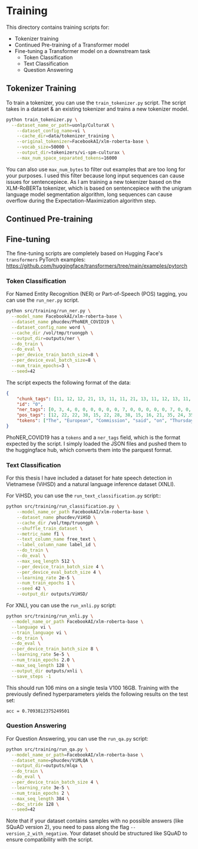 # Training
This directory contains training scripts for:
- Tokenizer training
- Continued Pre-training of a Transformer model
- Fine-tuning a Transformer model on a downstream task
  - Token Classification
  - Text Classification
  - Question Answering

## Tokenizer Training

To train a tokenizer, you can use the `train_tokenizer.py` script. 
The script takes in a dataset & an existing tokenizer and trains a new tokenizer model. 

```bash
python train_tokenizer.py \
  --dataset_name_or_path=uonlp/CulturaX \
    --dataset_config_name=vi \
    --cache_dir=data/tokenizer_training \
    --original_tokenizer=FacebookAI/xlm-roberta-base \
    --vocab_size=50000 \
    --output_dir=tokenizers/vi-spm-culturax \
    --max_num_space_separated_tokens=16000
```
You can also use `max_num_bytes` to filter out examples that are too long for your purposes.
I used this filter because long input sequences can cause issues for sentencepiece.
As I am training a new tokenizer based on the XLM-RoBERTa tokenizer, which is based on sentencepiece with the 
unigram language model segmentation algorithm, long sequences can cause overflow during the Expectation-Maximization 
algorithm step.

## Continued Pre-training


## Fine-tuning
The fine-tuning scripts are completely based on Hugging Face's `transformers` PyTorch examples: https://github.com/huggingface/transformers/tree/main/examples/pytorch

### Token Classification
For Named Entity Recognition (NER) or Part-of-Speech (POS) tagging, you can use the `run_ner.py` script.

```bash
python src/training/run_ner.py \
  --model_name FacebookAI/xlm-roberta-base \
  --dataset_name phucdev/PhoNER_COVID19 \
  --dataset_config_name word \
  --cache_dir /vol/tmp/truongph \
  --output_dir=outputs/ner \
  --do_train \
  --do_eval \
  --per_device_train_batch_size=8 \
  --per_device_eval_batch_size=8 \
  --num_train_epochs=3 \
  --seed=42
```

The script expects the following format of the data:
```json
{
    "chunk_tags": [11, 12, 12, 21, 13, 11, 11, 21, 13, 11, 12, 13, 11, 21, 22, 11, 12, 17, 11, 21, 17, 11, 12, 12, 21, 22, 22, 13, 11, 0],
    "id": "0",
    "ner_tags": [0, 3, 4, 0, 0, 0, 0, 0, 0, 7, 0, 0, 0, 0, 0, 7, 0, 0, 0, 0, 0, 0, 0, 0, 0, 0, 0, 0, 0, 0],
    "pos_tags": [12, 22, 22, 38, 15, 22, 28, 38, 15, 16, 21, 35, 24, 35, 37, 16, 21, 15, 24, 41, 15, 16, 21, 21, 20, 37, 40, 35, 21, 7],
    "tokens": ["The", "European", "Commission", "said", "on", "Thursday", "it", "disagreed", "with", "German", "advice", "to", "consumers", "to", "shun", "British", "lamb", "until", "scientists", "determine", "whether", "mad", "cow", "disease", "can", "be", "transmitted", "to", "sheep", "."]
}
```

PhoNER_COVID19 has a `tokens` and a `ner_tags` field, which is the format expected by the script.
I simply loaded the JSON files and pushed them to the huggingface hub, which converts them into the parquest format.

### Text Classification
For this thesis I have included a dataset for hate speech detection in Vietnamese (ViHSD) and a natural language 
inference dataset (XNLI).

For ViHSD, you can use the `run_text_classification.py` script::
```bash
python src/training/run_classification.py \
    --model_name_or_path FacebookAI/xlm-roberta-base \
    --dataset_name phucdev/ViHSD \
    --cache_dir /vol/tmp/truongph \
    --shuffle_train_dataset \
    --metric_name f1 \
    --text_column_name free_text \
    --label_column_name label_id \
    --do_train \
    --do_eval \
    --max_seq_length 512 \
    --per_device_train_batch_size 4 \
    --per_device_eval_batch_size 4 \
    --learning_rate 2e-5 \
    --num_train_epochs 1 \
    --seed 42 \
    --output_dir outputs/ViHSD/
```

For XNLI, you can use the `run_xnli.py` script:
```bash
python src/training/run_xnli.py \
  --model_name_or_path FacebookAI/xlm-roberta-base \
  --language vi \
  --train_language vi \
  --do_train \
  --do_eval \
  --per_device_train_batch_size 8 \
  --learning_rate 5e-5 \
  --num_train_epochs 2.0 \
  --max_seq_length 128 \
  --output_dir outputs/xnli \
  --save_steps -1
```
This should run 106 mins on a single tesla V100 16GB.
Training with the previously defined hyperparameters yields the following results on the test set:
```
acc = 0.7093812375249501
```

### Question Answering
For Question Answering, you can use the `run_qa.py` script:
```bash
python src/training/run_qa.py \
  --model_name_or_path=FacebookAI/xlm-roberta-base \
  --dataset_name=phucdev/ViMLQA \
  --output_dir=outputs/mlqa \
  --do_train \
  --do_eval \
  --per_device_train_batch_size 4 \
  --learning_rate 3e-5 \
  --num_train_epochs 2 \
  --max_seq_length 384 \
  --doc_stride 128 \
  --seed=42
```

Note that if your dataset contains samples with no possible answers (like SQuAD version 2), you need to pass along the 
flag `--version_2_with_negative`.
Your dataset should be structured like SQuAD to ensure compatibility with the script.